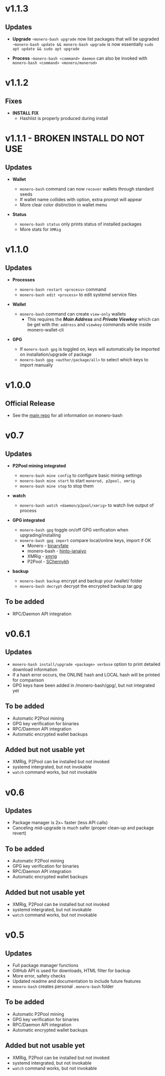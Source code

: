 # v1.1.3
## Updates
* **Upgrade**
	-`monero-bash upgrade` now list packages that will be upgraded
	-`monero-bash update && monero-bash upgrade` is now essentially `sudo apt update && sudo apt upgrade`

* **Process**
	-`monero-bash <command> daemon` can also be invoked with `monero-bash <command> <monero/monerod>`


# v1.1.2
## Fixes
* **INSTALL FIX**
	- Hashlist is properly produced during install


# v1.1.1 - BROKEN INSTALL DO NOT USE
## Updates
* **Wallet**
	- `monero-bash` command can now `recover` wallets through standard seeds
	- If wallet name collides with option, extra prompt will appear
	- More clear color distinction in wallet menu

* **Status**
	- `monero-bash status` only prints status of installed packages
	- More stats for `XMRig`


# v1.1.0
## Updates
* **Processes**
	- `monero-bash restart <process>` command
	- `monero-bash edit <process>` to edit systemd service files

* **Wallet**
	- `monero-bash` command can create `view-only` wallets
		- This requires the ***Main Address*** and ***Private Viewkey*** which can be get with the: `address` and `viewkey` commands while inside monero-wallet-cli

* **GPG**
	- If `monero-bash gpg` is toggled on, keys will automatically be imported on installation/upgrade of package
	- `monero-bash gpg <author/package/all>` to select which keys to import manually


# v1.0.0
## Official Release
* See the [main repo](https://github.com/hinto-janaiyo/monero-bash) for all information on monero-bash


# v0.7
## Updates
* **P2Pool mining integrated**
	- `monero-bash mine config` to configure basic mining settings
	- `monero-bash mine start` to start `monerod, p2pool, xmrig`
	- `monero-bash mine stop` to stop them

* **watch**
	- `monero-bash watch <daemon/p2pool/xmrig>` to watch live output of process

* **GPG integrated**
	- `monero-bash gpg` toggle on/off GPG verification when upgrading/installing
	- `monero-bash gpg import` compare local/online keys, import if OK
		- Monero - [binaryfate](https://github.com/monero-project/monero/blob/master/utils/gpg_keys/binaryfate.asc)
		- monero-bash - [hinto-janaiyo](https://github.com/hinto-janaiyo/monero-bash/blob/master/gpg/hinto-janaiyo.asc)
		- XMRig - [xmrig](https://github.com/xmrig/xmrig/blob/master/doc/gpg_keys/xmrig.asc)
		- P2Pool - [SChernykh](https://p2pool.io/SChernykh.asc)

* **backup**
	- `monero-bash backup` encrypt and backup your /wallet/ folder
	- `monero-bash decrypt` decrypt the encrypted backup.tar.gpg

## To be added
* RPC/Daemon API integration


# v0.6.1
## Updates
* `monero-bash install/upgrade <package> verbose` option to print detailed download information
* If a hash error occurs, the ONLINE hash and LOCAL hash will be printed for comparison
* GPG keys have been added in /monero-bash/gpg/, but not integrated yet

## To be added
* Automatic P2Pool mining
* GPG key verification for binaries
* RPC/Daemon API integration
* Automatic encrypted wallet backups

## Added but not usable yet
* XMRig, P2Pool can be installed but not invoked
* systemd intergrated, but not invokable
* `watch` command works, but not invokable


# v0.6
## Updates
* Package manager is 2x~ faster (less API calls)
* Canceling mid-upgrade is much safer (proper clean-up and package revert)

## To be added
* Automatic P2Pool mining
* GPG key verification for binaries
* RPC/Daemon API integration
* Automatic encrypted wallet backups

## Added but not usable yet
* XMRig, P2Pool can be installed but not invoked
* systemd intergrated, but not invokable
* `watch` command works, but not invokable


# v0.5
## Updates
* Full package manager functions
* GitHub API is used for downloads, HTML filter for backup
* More error, safety checks
* Updated readme and documentation to include future features
* `monero-bash` creates personal `.monero-bash` folder

## To be added
* Automatic P2Pool mining
* GPG key verification for binaries
* RPC/Daemon API integration
* Automatic encrypted wallet backups

## Added but not usable yet
* XMRig, P2Pool can be installed but not invoked
* systemd intergrated, but not invokable
* `watch` command works, but not invokable
